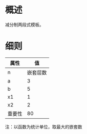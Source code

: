<h1>概述</h1>

减分制两段式模板。

<h1>细则</h1>

属性    | 值
-------- | -----
n  | 嵌套层数
a  | 3
b  | 5
x1  | 1
x2  | 2
重要性 | 80

注：以函数为统计单位，取最大的嵌套数